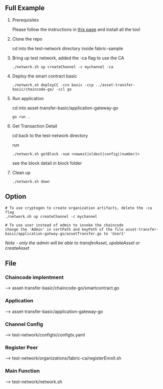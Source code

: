 ## Full Example

1. Prerequisites
    
   Please follow the instructions in [this page](https://hyperledger-fabric.readthedocs.io/en/latest/prereqs.html) and install all the tool

2. Clone the repo
   
   cd into the test-network directory inside fabric-sample

3. Bring up test network, added the -ca flag to use the CA
   ```
   ./network.sh up createChannel -c mychannel -ca 
   ```

5. Deploy the smart contract basic 
   ```
   ./network.sh deployCC -ccn basic -ccp ../asset-transfer-basic/chaincode-go/ -ccl go
   ```

6. Run application
   
   cd into asset-transfer-basic/application-gateway-go
   ```
   go run .
   ```

7. Get Transaction Detail
    
   cd back to the test-network directory
   
   run 
   ```
   ./network.sh getBlock -num <newest|oldest|config|(number)>
   ```
   see the block detail in block folder

8. Clean up 
   ```
   ./network.sh down
   ```

## Option

   ```
   # To use cryptogen to create organization artifacts, delete the -ca flag
   ./network.sh up createChannel -c mychannel

   # To use user instead of admin to invoke the chaincode 
   change the 'Admin' in certPath and keyPath of the file asset-transfer-basic/application-gatway-go/assetTransfer.go to 'User1'
   ```

   *Note - only the admin will be able to transferAsset, updateAsset or createAsset*

## File

### Chaincode implentment 
--> asset-transfer-basic/chaincode-go/smartcontract.go
### Application
--> asset-transfer-basic/application-gateway-go
### Channel Config
--> test-network/configtx/configtx.yaml
### Register Peer
--> test-network/organizations/fabric-ca/registerEnroll.sh
### Main Function 
--> test-network/network.sh 





